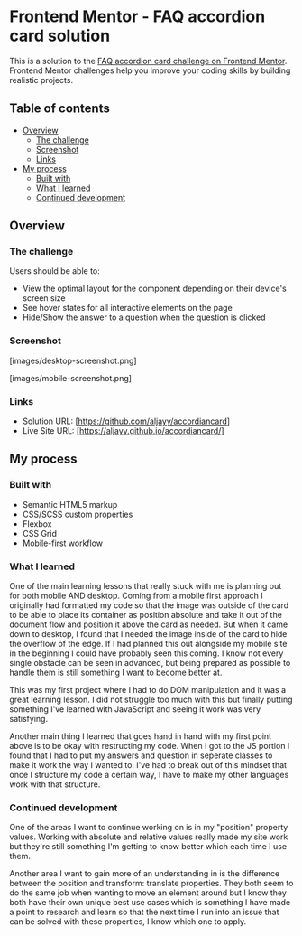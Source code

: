 # Frontend Mentor - FAQ accordion card solution

This is a solution to the [FAQ accordion card challenge on Frontend Mentor](https://www.frontendmentor.io/challenges/faq-accordion-card-XlyjD0Oam). Frontend Mentor challenges help you improve your coding skills by building realistic projects.

## Table of contents

- [Overview](#overview)
  - [The challenge](#the-challenge)
  - [Screenshot](#screenshot)
  - [Links](#links)
- [My process](#my-process)
  - [Built with](#built-with)
  - [What I learned](#what-i-learned)
  - [Continued development](#continued-development)

## Overview

### The challenge

Users should be able to:

- View the optimal layout for the component depending on their device's screen size
- See hover states for all interactive elements on the page
- Hide/Show the answer to a question when the question is clicked

### Screenshot

[images/desktop-screenshot.png]

[images/mobile-screenshot.png]

### Links

- Solution URL: [https://github.com/aljayy/accordiancard]
- Live Site URL: [https://aljayy.github.io/accordiancard/]

## My process

### Built with

- Semantic HTML5 markup
- CSS/SCSS custom properties
- Flexbox
- CSS Grid
- Mobile-first workflow

### What I learned

One of the main learning lessons that really stuck with me is planning out for both mobile AND desktop. Coming from a mobile first approach I originally had formatted my code so that the image was outside of the card to be able to place its container as position absolute and take it out of the document flow and position it above the card as needed. But when it came down to desktop, I found that I needed the image inside of the card to hide the overflow of the edge. If I had planned this out alongside my mobile site in the beginning I could have probably seen this coming. I know not every single obstacle can be seen in advanced, but being prepared as possible to handle them is still something I want to become better at.

This was my first project where I had to do DOM manipulation and it was a great learning lesson. I did not struggle too much with this but finally putting something I've learned with JavaScript and seeing it work was very satisfying.

Another main thing I learned that goes hand in hand with my first point above is to be okay with restructing my code. When I got to the JS portion I found that I had to put my answers and question in seperate classes to make it work the way I wanted to. I've had to break out of this mindset that once I structure my code a certain way, I have to make my other languages work with that structure.

### Continued development

One of the areas I want to continue working on is in my "position" property values. Working with absolute and relative values really made my site work but they're still something I'm getting to know better which each time I use them.

Another area I want to gain more of an understanding in is the difference between the position and transform: translate properties. They both seem to do the same job when wanting to move an element around but I know they both have their own unique best use cases which is something I have made a point to research and learn so that the next time I run into an issue that can be solved with these properties, I know which one to apply.

